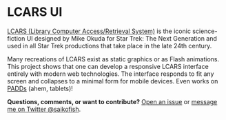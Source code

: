 # LCARS UI

[LCARS (Library Computer Access/Retrieval System)](https://en.wikipedia.org/wiki/LCARS) is the iconic science-fiction UI designed by Mike Okuda for Star Trek: The Next Generation and used in all Star Trek productions that take place in the late 24th century. 

Many recreations of LCARS exist as static graphics or as Flash animations. This project shows that one can develop a responsive LCARS interface entirely with modern web technologies. The interface responds to fit any screen and collapses to a minimal form for mobile devices. Even works on [PADDs](https://memory-alpha.fandom.com/wiki/Personal_Access_Display_Device) (ahem, tablets)!

**Questions, comments, or want to contribute?** [Open an issue](https://github.com/louh/lcars) or [message me on Twitter @saikofish](https://twitter.com/saikofish).
